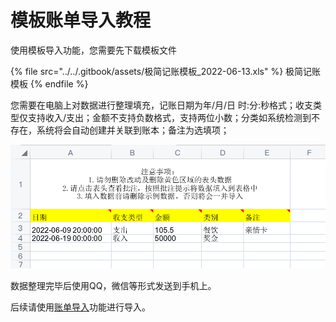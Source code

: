 # 模板账单导入教程

使用模板导入功能，您需要先下载模板文件

{% file src="../../.gitbook/assets/极简记账模板_2022-06-13.xls" %}
极简记账模板
{% endfile %}

您需要在电脑上对数据进行整理填充，记账日期为年/月/日 时:分:秒格式；收支类型仅支持收入/支出；金额不支持负数格式，支持两位小数；分类如系统检测到不存在，系统将会自动创建并关联到账本；备注为选填项；

![](<../../.gitbook/assets/image (2).png>)

数据整理完毕后使用QQ，微信等形式发送到手机上。

后续请使用[账单导入](./#ru-he-dao-ru-zhang-dan)功能进行导入。
